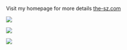 Visit my homepage for more details [the-sz.com](https://the-sz.com/)

![](https://github-readme-stats.vercel.app/api?username=the-sz&count_private=true&show_icons=true&include_all_commits=true&disable_animations=true&hide_rank=true)

![](https://github-readme-twitter-gazf.vercel.app/api?id=run_to_sz&layout=wide)

![](https://komarev.com/ghpvc/?username=the-sz)
